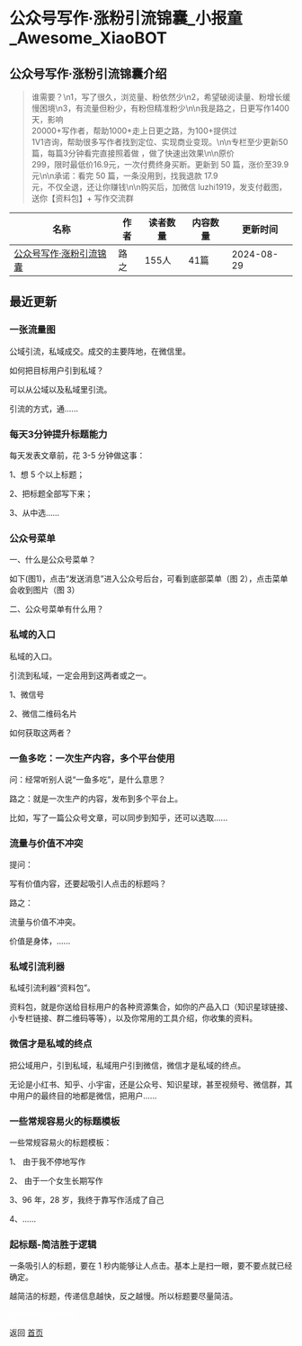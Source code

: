 # 公众号写作·涨粉引流锦囊_小报童_Awesome_XiaoBOT

## 公众号写作·涨粉引流锦囊介绍
> 谁需要？\n1，写了很久，浏览量、粉依然少\n2，希望破阅读量、粉增长缓慢困境\n3，有流量但粉少，有粉但精准粉少\n\n我是路之，日更写作1400天，影响  
20000+写作者，帮助1000+走上日更之路，为100+提供过  
1V1咨询，帮助很多写作者找到定位、实现商业变现。\n\n专栏至少更新50篇，每篇3分钟看完直接照着做 ，做了快速出效果\n\n原价  
299，限时最低价16.9元，一次付费终身买断。更新到 50 篇，涨价至39.9元\n\n承诺：看完 50 篇，一条没用到，找我退款 17.9  
元，不仅全退，还让你赚钱\n\n购买后，加微信 luzhi1919，发支付截图，送你【资料包】+ 写作交流群  
  


|名称|作者|读者数量|内容数量|更新时间|
|---|---|---|---|---|
|[公众号写作·涨粉引流锦囊](https://xiaobot.net/p/luzhi12?refer=9c3f1c95-a052-465a-9902-f6d75080262a)|路之|155人|41篇|2024-08-29|

## 最近更新
### 一张流量图

公域引流，私域成交。成交的主要阵地，在微信里。

如何把目标用户引到私域？

可以从公域以及私域里引流。

引流的方式，通......

### 每天3分钟提升标题能力

每天发表文章前，花 3-5 分钟做这事：

1、想 5 个以上标题；

2、把标题全部写下来；

3、从中选......

### 公众号菜单

一、什么是公众号菜单？

如下(图1)，点击“发送消息”进入公众号后台，可看到底部菜单（图 2），点击菜单会收到图片（图 3）

二、公众号菜单有什么用？

### 私域的入口

私域的入口。

引流到私域，一定会用到这两者或之一。

1、微信号

2、微信二维码名片

如何获取这两者？

### 一鱼多吃：一次生产内容，多个平台使用

问：经常听别人说“一鱼多吃”，是什么意思？

路之：就是一次生产的内容，发布到多个平台上。

比如，写了一篇公众号文章，可以同步到知乎，还可以选取......

### 流量与价值不冲突

提问：

写有价值内容，还要起吸引人点击的标题吗？

路之：

流量与价值不冲突。

价值是身体，......

### 私域引流利器

私域引流利器“资料包”。

资料包，就是你送给目标用户的各种资源集合，如你的产品入口（知识星球链接、小专栏链接、群二维码等等），以及你常用的工具介绍，你收集的资料。

### 微信才是私域的终点

把公域用户，引到私域，私域用户引到微信，微信才是私域的终点。

无论是小红书、知乎、小宇宙，还是公众号、知识星球，甚至视频号、微信群，其中用户的最终目的地都是微信，把用户......

### 一些常规容易火的标题模板

一些常规容易火的标题模板：

1、 由于我不停地写作

2、 由于一个女生长期写作

3、96 年，28 岁，我终于靠写作活成了自己

4、......

### 起标题-简洁胜于逻辑

一条吸引人的标题，要在 1 秒内能够让人点击。基本上是扫一眼，要不要点就已经确定。

越简洁的标题，传递信息越快，反之越慢。所以标题要尽量简洁。


<a href="https://github.com/Reno9527/awesome-xiaobot" style="color: white; text-decoration: none;">awesome-xiaobot</a>

返回 [首页](../README.md)
